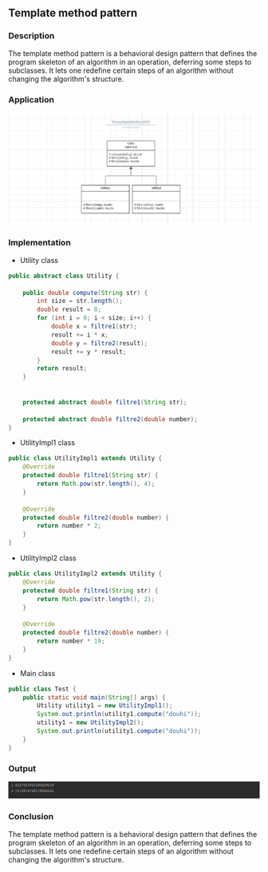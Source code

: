 ## Template method pattern

### Description
The template method pattern is a behavioral design pattern that defines the program skeleton of an algorithm in an operation, deferring some steps to subclasses. It lets one redefine certain steps of an algorithm without changing the algorithm's structure.

### Application
![img.png](src/main/java/ma/enset/captures/img.png)

### Implementation
* Utility class
```java
public abstract class Utility {

    public double compute(String str) {
        int size = str.length();
        double result = 0;
        for (int i = 0; i < size; i++) {
            double x = filtre1(str);
            result += i * x;
            double y = filtre2(result);
            result += y * result;
        }
        return result;
    }


    protected abstract double filtre1(String str);

    protected abstract double filtre2(double number);
}
```
* UtilityImpl1 class
```java
public class UtilityImpl1 extends Utility {
    @Override
    protected double filtre1(String str) {
        return Math.pow(str.length(), 4);
    }

    @Override
    protected double filtre2(double number) {
        return number * 2;
    }
}    
```
* UtilityImpl2 class
```java
public class UtilityImpl2 extends Utility {
    @Override
    protected double filtre1(String str) {
        return Math.pow(str.length(), 2);
    }

    @Override
    protected double filtre2(double number) {
        return number * 19;
    }
}
```
* Main class
```java
public class Test {
    public static void main(String[] args) {
        Utility utility1 = new UtilityImpl1();
        System.out.println(utility1.compute("douhi"));
        utility1 = new UtilityImpl2();
        System.out.println(utility1.compute("douhi"));
    }
}
```
### Output
![img_1.png](src/main/java/ma/enset/captures/img_1.png)

### Conclusion
The template method pattern is a behavioral design pattern that defines the program skeleton of an algorithm in an operation, deferring some steps to subclasses. It lets one redefine certain steps of an algorithm without changing the algorithm's structure.




